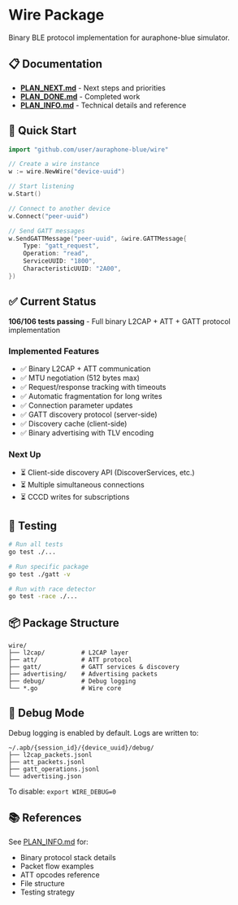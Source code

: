 # Wire Package

Binary BLE protocol implementation for auraphone-blue simulator.

## 📋 Documentation

- **[PLAN_NEXT.md](PLAN_NEXT.md)** - Next steps and priorities
- **[PLAN_DONE.md](PLAN_DONE.md)** - Completed work
- **[PLAN_INFO.md](PLAN_INFO.md)** - Technical details and reference

## 🚀 Quick Start

```go
import "github.com/user/auraphone-blue/wire"

// Create a wire instance
w := wire.NewWire("device-uuid")

// Start listening
w.Start()

// Connect to another device
w.Connect("peer-uuid")

// Send GATT messages
w.SendGATTMessage("peer-uuid", &wire.GATTMessage{
    Type: "gatt_request",
    Operation: "read",
    ServiceUUID: "1800",
    CharacteristicUUID: "2A00",
})
```

## ✅ Current Status

**106/106 tests passing** - Full binary L2CAP + ATT + GATT protocol implementation

### Implemented Features
- ✅ Binary L2CAP + ATT communication
- ✅ MTU negotiation (512 bytes max)
- ✅ Request/response tracking with timeouts
- ✅ Automatic fragmentation for long writes
- ✅ Connection parameter updates
- ✅ GATT discovery protocol (server-side)
- ✅ Discovery cache (client-side)
- ✅ Binary advertising with TLV encoding

### Next Up
- ⏳ Client-side discovery API (DiscoverServices, etc.)
- ⏳ Multiple simultaneous connections
- ⏳ CCCD writes for subscriptions

## 🧪 Testing

```bash
# Run all tests
go test ./...

# Run specific package
go test ./gatt -v

# Run with race detector
go test -race ./...
```

## 📦 Package Structure

```
wire/
├── l2cap/          # L2CAP layer
├── att/            # ATT protocol
├── gatt/           # GATT services & discovery
├── advertising/    # Advertising packets
├── debug/          # Debug logging
└── *.go            # Wire core
```

## 🐛 Debug Mode

Debug logging is enabled by default. Logs are written to:
```
~/.apb/{session_id}/{device_uuid}/debug/
├── l2cap_packets.jsonl
├── att_packets.jsonl
├── gatt_operations.jsonl
└── advertising.json
```

To disable: `export WIRE_DEBUG=0`

## 📚 References

See [PLAN_INFO.md](PLAN_INFO.md) for:
- Binary protocol stack details
- Packet flow examples
- ATT opcodes reference
- File structure
- Testing strategy
